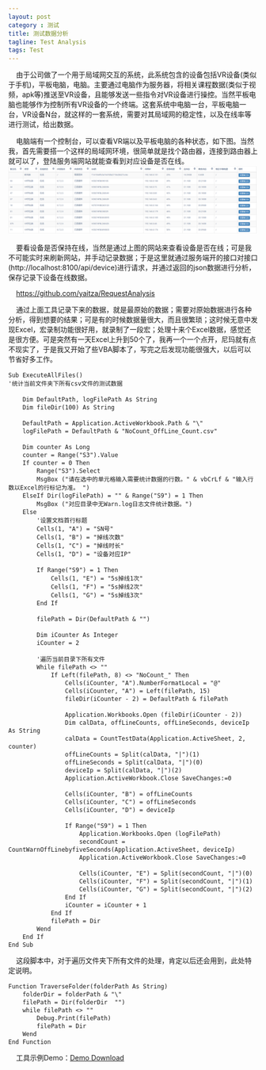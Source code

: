 ```yaml
---
layout: post
category : 测试
title: 测试数据分析
tagline: Test Analysis
tags: Test
---
```


&nbsp;&nbsp;&nbsp;&nbsp;由于公司做了一个用于局域网交互的系统，此系统包含的设备包括VR设备(类似于手机)，平板电脑，电脑。主要通过电脑作为服务器，将相关课程数据(类似于视频，apk等)推送至VR设备，且能够发送一些指令对VR设备进行操控。当然平板电脑也能够作为控制所有VR设备的一个终端。这套系统中电脑一台，平板电脑一台，VR设备N台，就这样的一套系统，需要对其局域网的稳定性，以及在线率等进行测试，给出数据。

&nbsp;&nbsp;&nbsp;&nbsp;电脑端有一个控制台，可以查看VR端以及平板电脑的各种状态，如下图。当然我，首先需要搭一个这样的局域网环境，很简单就是找个路由器，连接到路由器上就可以了，登陆服务端网站就能查看到对应设备是否在线。  
![pic1](https://raw.githubusercontent.com/yaitza/yaitza.github.io/master/_posts/images/Test/1-2017-11-12-TestAnalysis-DataAnalysis.png) 

&nbsp;&nbsp;&nbsp;&nbsp;要看设备是否保持在线，当然是通过上图的网站来查看设备是否在线；可是我不可能实时来刷新网站，并手动记录数据；于是这里就通过服务端开的接口对接口(http://localhost:8100/api/device)进行请求，并通过返回的json数据进行分析，保存记录下设备在线数据。

&nbsp;&nbsp;&nbsp;&nbsp;https://github.com/yaitza/RequestAnalysis

&nbsp;&nbsp;&nbsp;&nbsp;通过上面工具记录下来的数据，就是最原始的数据；需要对原始数据进行各种分析，得到想要的结果；可是有的时候数据量很大，而且很繁琐；这时候无意中发现Excel，宏录制功能很好用，就录制了一段宏；处理十来个Excel数据，感觉还是很方便。可是突然有一天Excel上升到50个了，我再一个一个点开，尼玛就有点不现实了，于是我又开始了些VBA脚本了，写完之后发现功能很强大，以后可以节省好多工作。

	Sub ExecuteAllFiles()
    '统计当前文件夹下所有csv文件的测试数据
    
	    Dim DefaultPath, logFilePath As String
	    Dim fileDir(100) As String
	    
	    DefaultPath = Application.ActiveWorkbook.Path & "\"
	    logFilePath = DefaultPath & "NoCount_OffLine_Count.csv"
	
	    Dim counter As Long
	    counter = Range("S3").Value
	    If counter = 0 Then
	        Range("S3").Select
	        MsgBox ("请在选中的单元格输入需要统计数据的行数。" & vbCrLf & "输入行数以Excel的行标记为准。 ")
	    ElseIf Dir(logFilePath) = "" & Range("S9") = 1 Then
	        MsgBox ("对应目录中无Warn.log日志文件统计数据。")
	    Else
	        '设置文档首行标题
	        Cells(1, "A") = "SN号"
	        Cells(1, "B") = "掉线次数"
	        Cells(1, "C") = "掉线时长"
	        Cells(1, "D") = "设备对应IP"
	        
	        If Range("S9") = 1 Then
	            Cells(1, "E") = "5s掉线1次"
	            Cells(1, "F") = "5s掉线2次"
	            Cells(1, "G") = "5s掉线3次"
	        End If
	
	        filePath = Dir(DefaultPath & "")
	        
	        Dim iCounter As Integer
	        iCounter = 2
	
	        '遍历当前目录下所有文件
	        While filePath <> ""
	            If Left(filePath, 8) <> "NoCount_" Then
	                Cells(iCounter, "A").NumberFormatLocal = "@"
	                Cells(iCounter, "A") = Left(filePath, 15)
	                fileDir(iCounter - 2) = DefaultPath & filePath
	                
	                Application.Workbooks.Open (fileDir(iCounter - 2))
	                Dim calData, offLineCounts, offLineSeconds, deviceIp As String
	                calData = CountTestData(Application.ActiveSheet, 2, counter)
	                offLineCounts = Split(calData, "|")(1)
	                offLineSeconds = Split(calData, "|")(0)
	                deviceIp = Split(calData, "|")(2)
	                Application.ActiveWorkbook.Close SaveChanges:=0
	
	                Cells(iCounter, "B") = offLineCounts
	                Cells(iCounter, "C") = offLineSeconds
	                Cells(iCounter, "D") = deviceIp
	
	                If Range("S9") = 1 Then
	                    Application.Workbooks.Open (logFilePath)
	                    secondCount = CountWarnOffLinebyfiveSeconds(Application.ActiveSheet, deviceIp)
	                    Application.ActiveWorkbook.Close SaveChanges:=0
	                    
	                    Cells(iCounter, "E") = Split(secondCount, "|")(0)
	                    Cells(iCounter, "F") = Split(secondCount, "|")(1)
	                    Cells(iCounter, "G") = Split(secondCount, "|")(2)
	                End If
	                iCounter = iCounter + 1
	            End If
	            filePath = Dir
	        Wend
	    End If
	End Sub

&nbsp;&nbsp;&nbsp;&nbsp;这段脚本中，对于遍历文件夹下所有文件的处理，肯定以后还会用到，此处特定说明。

    Function TraverseFolder(folderPath As String)
		folderDir = folderPath & "\"
		filePath = Dir(folderDir  "")
		while filePath <> ""
			Debug.Print(filePath)
			filePath = Dir
		Wend
	End Function

&nbsp;&nbsp;&nbsp;&nbsp;工具示例Demo：[Demo Download](./resource/Test/2017-11-12-TestAnalysis-DataAnalysis.rar)